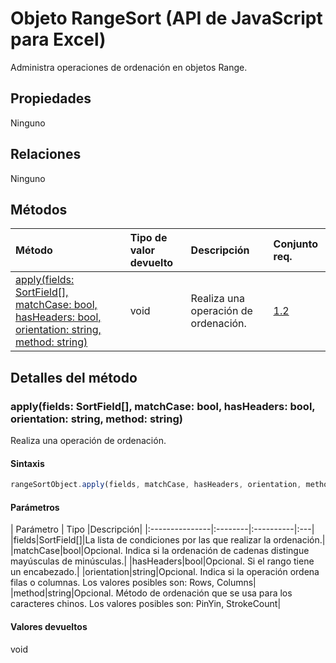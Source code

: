 # <a name="rangesort-object-javascript-api-for-excel"></a>Objeto RangeSort (API de JavaScript para Excel)

Administra operaciones de ordenación en objetos Range.

## <a name="properties"></a>Propiedades

Ninguno

## <a name="relationships"></a>Relaciones
Ninguno


## <a name="methods"></a>Métodos

| Método           | Tipo de valor devuelto    |Descripción| Conjunto req.|
|:---------------|:--------|:----------|:----|
|[apply(fields: SortField[], matchCase: bool, hasHeaders: bool, orientation: string, method: string)](#applyfields-sortfield-matchcase-bool-hasheaders-bool-orientation-string-method-string)|void|Realiza una operación de ordenación.|[1.2](../requirement-sets/excel-api-requirement-sets.md)|

## <a name="method-details"></a>Detalles del método


### <a name="applyfields-sortfield-matchcase-bool-hasheaders-bool-orientation-string-method-string"></a>apply(fields: SortField[], matchCase: bool, hasHeaders: bool, orientation: string, method: string)
Realiza una operación de ordenación.

#### <a name="syntax"></a>Sintaxis
```js
rangeSortObject.apply(fields, matchCase, hasHeaders, orientation, method);
```

#### <a name="parameters"></a>Parámetros
| Parámetro    | Tipo   |Descripción|
|:---------------|:--------|:----------|:---|
|fields|SortField[]|La lista de condiciones por las que realizar la ordenación.|
|matchCase|bool|Opcional. Indica si la ordenación de cadenas distingue mayúsculas de minúsculas.|
|hasHeaders|bool|Opcional. Si el rango tiene un encabezado.|
|orientation|string|Opcional. Indica si la operación ordena filas o columnas.  Los valores posibles son: Rows, Columns|
|method|string|Opcional. Método de ordenación que se usa para los caracteres chinos.  Los valores posibles son: PinYin, StrokeCount|

#### <a name="returns"></a>Valores devueltos
void
